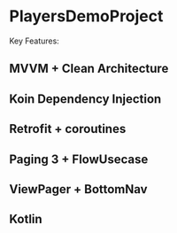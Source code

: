 # PlayersDemoProject

Key Features:

##  MVVM + Clean Architecture
##  Koin Dependency Injection
##  Retrofit + coroutines
##  Paging 3 + FlowUsecase
##  ViewPager + BottomNav 
##  Kotlin 
